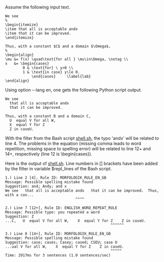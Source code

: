 Assume the following input text.
```
We see
%
\begin{itemize}
\item that all is acceptable andx
\item that it can be improved.
\end{itemize}

Thus, with a constant $C$ and a domain $\Omega$,
%
\begin{align}
\mu &= f(x) \quad\text{for all } \mu\in\Omega, \notag \\
x   &= \begin{cases}
        0 & \text{for} \ y>0 \\
        1 & \text{in case} y\le 0.
            \end{cases}     \label{lab}
\end{align}
```
Using option --lang en, one gets the following Python script output.
```
We see
  that all is acceptable andx
  that it can be improved.

Thus, with a constant B and a domain C,
  U  equal V for all W, 
  X  equal Y for Z 
  Z in caseU. 
```
With the filter from the Bash script [shell.sh](shell.sh),
the typo 'andx' will be related to line 4.
The problems in the equation (missing comma leads to word repetition,
missing space to spelling error) will be related to line 12+ and 14+,
respectively (line 12 is \\begin\{cases\}).

Here is the output of [shell.sh](shell.sh).
Line numbers in \[\] brackets have been added by the filter in variable
\$repl\_lines of the Bash script.
```
1.) Line 2 [4], Rule ID: MORFOLOGIK_RULE_EN_GB
Message: Possible spelling mistake found
Suggestion: and; Andy; and x
We see   that all is acceptable andx   that it can be improved.  Thus, with a con...
                                ^^^^                                             

2.) Line 7 [12+], Rule ID: ENGLISH_WORD_REPEAT_RULE
Message: Possible typo: you repeated a word
Suggestion: Z
...C,   U  equal V for all W,    X  equal Y for Z    Z in caseU.  
                                                ^^^^^^            

3.) Line 8 [14+], Rule ID: MORFOLOGIK_RULE_EN_GB
Message: Possible spelling mistake found
Suggestion: case; cases; Casey; cased; CSEU; case U
...ual V for all W,    X  equal Y for Z    Z in caseU.  
                                                ^^^^^   
Time: 2917ms for 3 sentences (1.0 sentences/sec)
```
